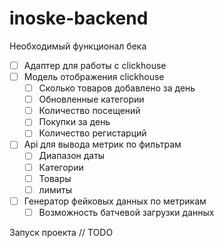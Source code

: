 # inoske-backend

Необходимый функционал бека

- [ ] Адаптер для работы с clickhouse
- [ ] Модель отображения clickhouse
    - [ ] Сколько товаров добавлено за день
    - [ ] Обновленные категории
    - [ ] Количество посещений 
    - [ ] Покупки за день
    - [ ] Количество регистарций
- [ ] Api для вывода метрик по фильтрам
    - [ ] Диапазон даты
    - [ ] Категории 
    - [ ] Товары
    - [ ] лимиты
- [ ] Генератор фейковых данных по метрикам
    - [ ] Возможность батчевой загрузки данных

Запуск проекта
// TODO
